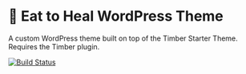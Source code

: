 # 🌱 Eat to Heal WordPress Theme

A custom WordPress theme built on top of the Timber Starter Theme. Requires the Timber plugin.

[![Build Status](https://travis-ci.com/timber/starter-theme.svg?branch=master)](https://travis-ci.com/github/timber/starter-theme)

